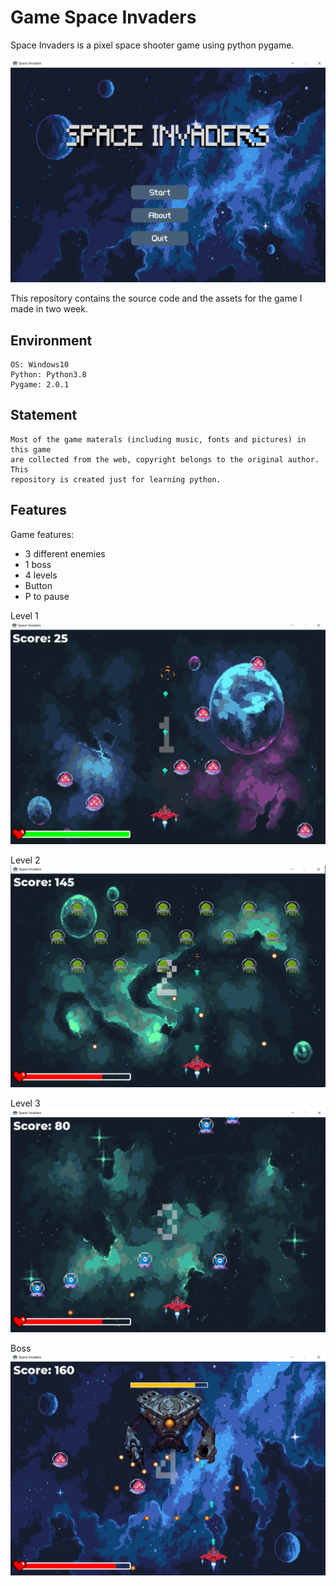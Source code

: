 # Game Space Invaders

Space Invaders is a pixel space shooter game using python pygame.

![gameplay](Screenshots/game_menu.png)

This repository contains the source code and the assets for 
the game I made in two week.

## Environment
```shell script
OS: Windows10
Python: Python3.8
Pygame: 2.0.1
```

## Statement
```
Most of the game materals (including music, fonts and pictures) in this game
are collected from the web, copyright belongs to the original author. This 
repository is created just for learning python.
```
## Features

Game features:
- 3 different enemies 
- 1 boss
- 4 levels
- Button
- P to pause

Level 1
![level 1](Screenshots/game_level1.png)

Level 2
![level 2](Screenshots/game_level2.png)

Level 3
![level 3](Screenshots/game_level3.png)

Boss
![level 4](Screenshots/game_level4.png)

